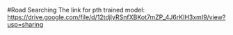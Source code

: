 #Road Searching
The link for pth trained model: https://drive.google.com/file/d/12tdjlyRSnfXBKot7mZP_4J6rKIH3xmI9/view?usp=sharing
